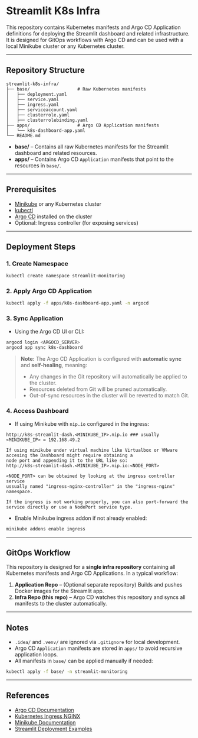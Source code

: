 # Streamlit K8s Infra

This repository contains Kubernetes manifests and Argo CD Application definitions for deploying the Streamlit dashboard and related infrastructure. It is designed for GitOps workflows with Argo CD and can be used with a local Minikube cluster or any Kubernetes cluster.

---

## Repository Structure

```
streamlit-k8s-infra/
├── base/                  # Raw Kubernetes manifests
│   ├── deployment.yaml
│   ├── service.yaml
│   ├── ingress.yaml
│   ├── serviceaccount.yaml
│   ├── clusterrole.yaml
│   ├── clusterrolebinding.yaml
├── apps/                  # Argo CD Application manifests
│   └── k8s-dashboard-app.yaml
└── README.md
```

- **base/** – Contains all raw Kubernetes manifests for the Streamlit dashboard and related resources.  
- **apps/** – Contains Argo CD `Application` manifests that point to the resources in `base/`.  

---

## Prerequisites

- [Minikube](https://minikube.sigs.k8s.io/docs/) or any Kubernetes cluster  
- [kubectl](https://kubernetes.io/docs/tasks/tools/)  
- [Argo CD](https://argo-cd.readthedocs.io/en/stable/) installed on the cluster  
- Optional: Ingress controller (for exposing services)  

---

## Deployment Steps

### 1. Create Namespace

```bash
kubectl create namespace streamlit-monitoring
```

### 2. Apply Argo CD Application

```bash
kubectl apply -f apps/k8s-dashboard-app.yaml -n argocd
```

### 3. Sync Application

- Using the Argo CD UI or CLI:

```bash
argocd login <ARGOCD_SERVER>
argocd app sync k8s-dashboard
```

> **Note:** The Argo CD Application is configured with **automatic sync** and **self-healing**, meaning:
> - Any changes in the Git repository will automatically be applied to the cluster.
> - Resources deleted from Git will be pruned automatically.
> - Out-of-sync resources in the cluster will be reverted to match Git.

### 4. Access Dashboard

- If using Minikube with `nip.io` configured in the ingress:

```
http://k8s-streamlit-dash.<MINIKUBE_IP>.nip.io ### usually <MINIKUBE_IP> = 192.168.49.2

If using minikube under virtual machine like Virtualbox or VMware accesing the Dashboard might require obtaining a 
node port and appending it to the URL like so:
http://k8s-streamlit-dash.<MINIKUBE_IP>.nip.io:<NODE_PORT>

<NODE_PORT> can be obtained by looking at the ingress controller service 
ussually named "ingress-nginx-controller" in the "ingress-nginx" namespace.

If the ingress is not working properly, you can also port-forward the service directly or use a NodePort service type.
```

- Enable Minikube ingress addon if not already enabled:

```bash
minikube addons enable ingress
```

---

## GitOps Workflow

This repository is designed for a **single infra repository** containing all Kubernetes manifests and Argo CD Applications. In a typical workflow:

1. **Application Repo** – (Optional separate repository) Builds and pushes Docker images for the Streamlit app.  
2. **Infra Repo (this repo)** – Argo CD watches this repository and syncs all manifests to the cluster automatically.  

---

## Notes

- `.idea/` and `.venv/` are ignored via `.gitignore` for local development.  
- Argo CD `Application` manifests are stored in `apps/` to avoid recursive application loops.  
- All manifests in `base/` can be applied manually if needed:

```bash
kubectl apply -f base/ -n streamlit-monitoring
```

---

## References

- [Argo CD Documentation](https://argo-cd.readthedocs.io/en/stable/)  
- [Kubernetes Ingress NGINX](https://kubernetes.github.io/ingress-nginx/)  
- [Minikube Documentation](https://minikube.sigs.k8s.io/docs/)  
- [Streamlit Deployment Examples](https://docs.streamlit.io/)
